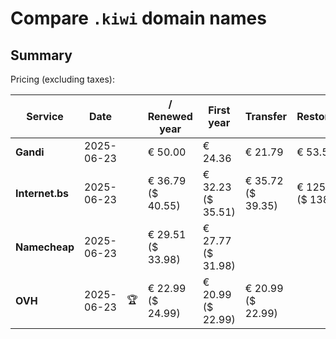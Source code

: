 # Compare `.kiwi` domain names

## Summary

Pricing (excluding taxes):

| Service | Date |  | / Renewed year | First year | Transfer | Restoration |
|--|--|--|--|--|--|--|
| **Gandi** | 2025-06-23 |  | € 50.00 | € 24.36 | € 21.79 | € 53.53 |
| **Internet.bs** | 2025-06-23 |  | € 36.79<br>($ 40.55) | € 32.23<br>($ 35.51) | € 35.72<br>($ 39.35) | € 125.89<br>($ 138.69) |
| **Namecheap** | 2025-06-23 |  | € 29.51<br>($ 33.98) | € 27.77<br>($ 31.98) |  |  |
| **OVH** | 2025-06-23 | 🏆 | € 22.99<br>($ 24.99) | € 20.99<br>($ 22.99) | € 20.99<br>($ 22.99) |  |
